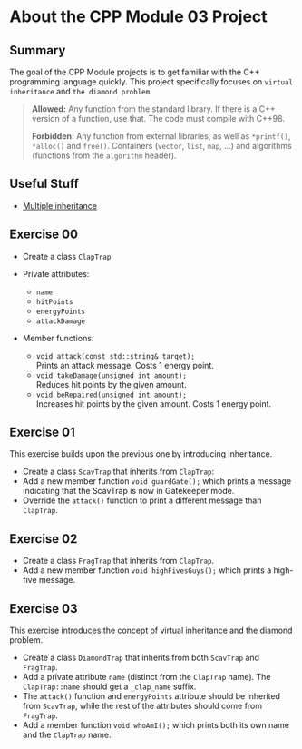 # About the CPP Module 03 Project

## Summary
The goal of the CPP Module projects is to get familiar with the C++ programming language quickly.
This project specifically focuses on `virtual inheritance` and `the diamond problem`.

>**Allowed:** Any function from the standard library. If there is a C++ version of a function, use that. The code must compile with C++98.
>
>**Forbidden:** Any function from external libraries, as well as `*printf()`, `*alloc()` and `free()`. Containers (`vector`, `list`, `map`, ...) and algorithms (functions from the `algorithm` header).


## Useful Stuff
- [Multiple inheritance](https://www.learncpp.com/cpp-tutorial/multiple-inheritance/)

## Exercise 00

- Create a class `ClapTrap`
- Private attributes:
	- `name`
	- `hitPoints`
	- `energyPoints`
	- `attackDamage`

- Member functions:
	- `void attack(const std::string& target);`  
		Prints an attack message. Costs 1 energy point.
	- `void takeDamage(unsigned int amount);`  
		Reduces hit points by the given amount.
	- `void beRepaired(unsigned int amount);`  
		Increases hit points by the given amount. Costs 1 energy point.

## Exercise 01

This exercise builds upon the previous one by introducing inheritance.

- Create a class `ScavTrap` that inherits from `ClapTrap`:
- Add a new member function `void guardGate();` which prints a message indicating that the ScavTrap is now in Gatekeeper mode.
- Override the `attack()` function to print a different message than `ClapTrap`.

## Exercise 02

- Create a class `FragTrap` that inherits from `ClapTrap`.
- Add a new member function `void highFivesGuys();` which prints a high-five message.

## Exercise 03

This exercise introduces the concept of virtual inheritance and the diamond problem.

- Create a class `DiamondTrap` that inherits from both `ScavTrap` and `FragTrap`.
- Add a private attribute `name` (distinct from the `ClapTrap` name). The `ClapTrap::name` should get a `_clap_name` suffix.
- The `attack()` function and `energyPoints` attribute should be inherited from `ScavTrap`, while the rest of the attributes should come from `FragTrap`.
- Add a member function `void whoAmI();` which prints both its own name and the `ClapTrap` name.
